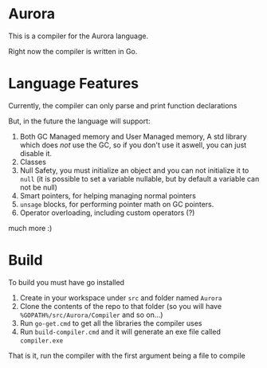 # Aurora

This is a compiler for the Aurora language.

Right now the compiler is written in Go.

# Language Features
Currently, the compiler can only parse and print function declarations

But, in the future the language will support:
1. Both GC Managed memory and User Managed memory, A std library which does *not* use the GC, so if you don't use it aswell, you can just disable it.
2. Classes
3. Null Safety, you must initialize an object and you can not initialize it to `null` (it is possible to set a variable nullable, but by default a variable can not be null)
3. Smart pointers, for helping managing normal pointers
4. `unsage` blocks, for performing pointer math on GC pointers.
5. Operator overloading, including custom operators (?)

much more :)

# Build
To build you must have go installed

1. Create in your workspace under `src` and folder named `Aurora`
2. Clone the contents of the repo to that folder (so you will have `%GOPATH%/src/Aurora/Compiler` and so on...)
3. Run `go-get.cmd` to get all the libraries the compiler uses
4. Run `build-compiler.cmd` and it will generate an exe file called `compiler.exe`

That is it, run the compiler with the first argument being a file to compile
